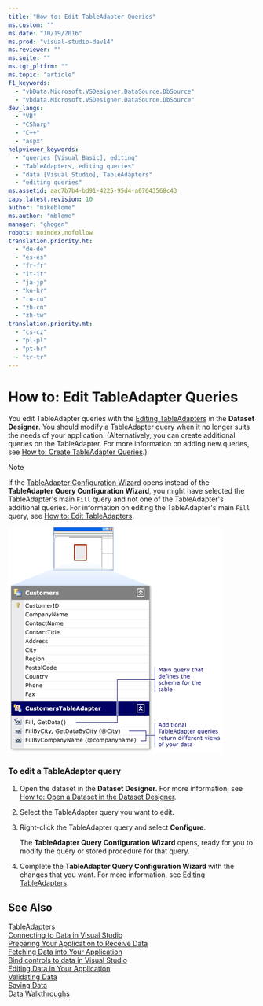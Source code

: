 ```yaml
---
title: "How to: Edit TableAdapter Queries"
ms.custom: ""
ms.date: "10/19/2016"
ms.prod: "visual-studio-dev14"
ms.reviewer: ""
ms.suite: ""
ms.tgt_pltfrm: ""
ms.topic: "article"
f1_keywords: 
  - "vbData.Microsoft.VSDesigner.DataSource.DbSource"
  - "vbdata.Microsoft.VSDesigner.DataSource.DbSource"
dev_langs: 
  - "VB"
  - "CSharp"
  - "C++"
  - "aspx"
helpviewer_keywords: 
  - "queries [Visual Basic], editing"
  - "TableAdapters, editing queries"
  - "data [Visual Studio], TableAdapters"
  - "editing queries"
ms.assetid: aac7b7b4-bd91-4225-95d4-a07643568c43
caps.latest.revision: 10
author: "mikeblome"
ms.author: "mblome"
manager: "ghogen"
robots: noindex,nofollow
translation.priority.ht: 
  - "de-de"
  - "es-es"
  - "fr-fr"
  - "it-it"
  - "ja-jp"
  - "ko-kr"
  - "ru-ru"
  - "zh-cn"
  - "zh-tw"
translation.priority.mt: 
  - "cs-cz"
  - "pl-pl"
  - "pt-br"
  - "tr-tr"
---
```

# How to: Edit TableAdapter Queries
You edit TableAdapter queries with the [Editing TableAdapters](../data-tools/editing-tableadapters.md) in the **Dataset Designer**. You should modify a TableAdapter query when it no longer suits the needs of your application. (Alternatively, you can create additional queries on the TableAdapter. For more information on adding new queries, see [How to: Create TableAdapter Queries](../data-tools/how-to-create-tableadapter-queries.md).)  
  
> [!NOTE]
>  If the [TableAdapter Configuration Wizard](../Topic/TableAdapter%20Configuration%20Wizard.md) opens instead of the **TableAdapter Query Configuration Wizard**, you might have selected the TableAdapter's main `Fill` query and not one of the TableAdapter's additional queries. For information on editing the TableAdapter's main `Fill` query, see [How to: Edit TableAdapters](../Topic/How%20to:%20Edit%20TableAdapters.md).  
  
 ![TableAdapter with multiple queries](../data-tools/media/tableadapter.gif "TableAdapter")  
  
### To edit a TableAdapter query  
  
1.  Open the dataset in the **Dataset Designer**. For more information, see [How to: Open a Dataset in the Dataset Designer](../Topic/How%20to:%20Open%20a%20Dataset%20in%20the%20Dataset%20Designer.md).  
  
2.  Select the TableAdapter query you want to edit.  
  
3.  Right-click the TableAdapter query and select **Configure**.  
  
     The **TableAdapter Query Configuration Wizard** opens, ready for you to modify the query or stored procedure for that query.  
  
4.  Complete the **TableAdapter Query Configuration Wizard** with the changes that you want. For more information, see [Editing TableAdapters](../data-tools/editing-tableadapters.md).  
  
## See Also  
 [TableAdapters](../Topic/TableAdapters.md)   
 [Connecting to Data in Visual Studio](../data-tools/connecting-to-data-in-visual-studio.md)   
 [Preparing Your Application to Receive Data](../Topic/Preparing%20Your%20Application%20to%20Receive%20Data.md)   
 [Fetching Data into Your Application](../data-tools/fetching-data-into-your-application.md)   
 [Bind controls to data in Visual Studio](../data-tools/bind-controls-to-data-in-visual-studio.md)   
 [Editing Data in Your Application](../data-tools/editing-data-in-your-application.md)   
 [Validating Data](../Topic/Validating%20Data.md)   
 [Saving Data](../data-tools/saving-data.md)   
 [Data Walkthroughs](../Topic/Data%20Walkthroughs.md)